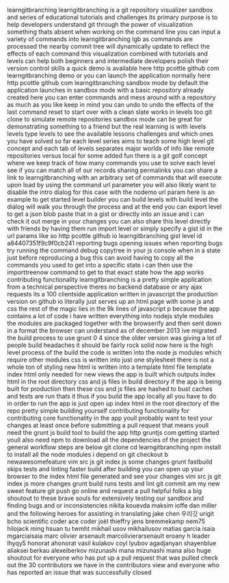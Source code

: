 learngitbranching learngitbranching is a git repository visualizer sandbox and series of educational tutorials and challenges its primary purpose is to help developers understand git through the power of visualization something thats absent when working on the command line you can input a variety of commands into learngitbranching lgb as commands are processed the nearby commit tree will dynamically update to reflect the effects of each command this visualization combined with tutorials and levels can help both beginners and intermediate developers polish their version control skills a quick demo is available here http pcottle github com learngitbranching demo or you can launch the application normally here http pcottle github com learngitbranching sandbox mode by default the application launches in sandbox mode with a basic repository already created here you can enter commands and mess around with a repository as much as you like keep in mind you can undo to undo the effects of the last command reset to start over with a clean slate works in levels too git clone to simulate remote repositories sandbox mode can be great for demonstrating something to a friend but the real learning is with levels levels type levels to see the available lessons challenges and which ones you have solved so far each level series aims to teach some high level git concept and each tab of levels separates major worlds of info like remote repositories versus local for some added fun there is a git golf concept where we keep track of how many commands you use to solve each level see if you can match all of our records sharing permalinks you can share a link to learngitbranching with an arbitrary set of commands that will execute upon load by using the command url parameter you will also likely want to disable the intro dialog for this case with the nodemo url param here is an example to get started level builder you can build levels with build level the dialog will walk you through the process and at the end you can export level to get a json blob paste that in a gist or directly into an issue and i can check it out merge in your changes you can also share this level directly with friends by having them run import level or simply specify a gist id in the url params like so http pcottle github io learngitbranching gist level id a84407351f9c9f0cb241 reporting bugs opening issues when reporting bugs try running the command debug copytree in your js console when in a state just before reproducing a bug this can avoid having to copy all the commands you used to get into a specific state i can then use the importtreenow command to get to that exact state how the app works contributing functionality learngitbranching is a pretty simple application from a technical perspective theres no backend database or any ajax requests its a 100 clientside application written in javascript the production version on github io literally just serves up an html page with some js and css the rest of the magic lies in the 9k lines of javascript p because the app contains a lot of code i have written everything into nodejs style modules the modules are packaged together with the browserify and then sent down in a format the browser can understand as of december 2013 ive migrated the build process to use grunt 0 4 since the older version was giving a lot of people build headaches it should be fairly rock solid now here is the high level process of the build the code is written into the node js modules which require other modules css is written into just one stylesheet there is not a whole ton of styling new html is written into a template html file template index html only needed for new views the app is built which outputs index html in the root directory css and js files in build directory if the app is being built for production then these css and js files are hashed to bust caches and tests are run thats it thus if you build the app locally all you have to do in order to run the app is just open up index html in the root directory of the repo pretty simple building yourself contributing functionality for contributing core functionality in the app youll probably want to test your changes at least once before submitting a pull request that means youll need the grunt js build tool to build the app http gruntjs com getting started youll also need npm to download all the dependencies of the project the general workflow steps are below git clone cd learngitbranching npm install to install all the node modules i depend on git checkout b newawesomefeature vim src js git index js some changes grunt fastbuild skips tests and linting faster build after building you can open up your browser to the index html file generated and see your changes vim src js git index js more changes grunt build runs tests and lint git commit am my new sweet feature git push go online and request a pull helpful folks a big shoutout to these brave souls for extensively testing our sandbox and finding bugs and or inconsistencies nikita kouevda maksim ioffe dan miller and the following heroes for assisting in translating jake chen 우리깃 urigit bcho scientific coder ace coder joël thieffry jens bremmekamp nem75 hilojack ming hsuan tu twmht mikhail usov mikhailusov matias garcia isaia mgarciaisaia marc olivier arsenault marcolivierarsenault eroany h leader lhyqy5 honorat ahonorat vasil kulakov coyl lyubov agadjanyan shayenblue aliaksei berkau alexeiberkov mizunashi mana mizunashi mana also huge shoutout for everyone who has put up a pull request that was pulled check out the 30 contributors we have in the contributors view and everyone who has reported an issue that was successfully closed